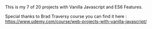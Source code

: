 This is my 7 of 20 projects with Vanilla Javascript and ES6 Features.

Special thanks to Brad Traversy course you can find it here : https://www.udemy.com/course/web-projects-with-vanilla-javascript/
